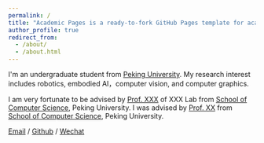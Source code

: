 ```yaml
---
permalink: /
title: "Academic Pages is a ready-to-fork GitHub Pages template for academic personal websites"
author_profile: true
redirect_from: 
  - /about/
  - /about.html
---
```


I'm an undergraduate student from [Peking University](https://www.pku.edu.cn/). My research interest includes robotics, embodied AI，computer vision, and computer graphics.

I am very fortunate to be advised by [Prof. XXX](https://www.XXX.com/) of XXX Lab from [School of Computer Science](https://cs.pku.edu.cn/), Peking University. I was advised by [Prof. XX](https://XXX.pku.edu.cn/) from [School of Computer Science](https://cs.pku.edu.cn/), Peking University.



[Email](wuzhuangzhe@stu.pku.edu.cn) / [Github](https://github.com/ZhuangzheWu) / [Wechat](../images/wechat.jpg) 
